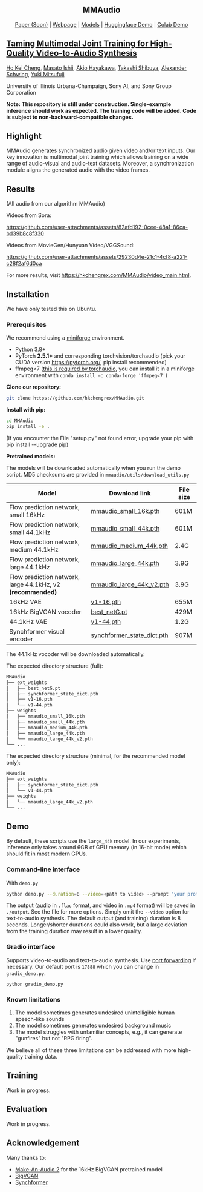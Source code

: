 <div align="center">
<p align="center">
  <h2>MMAudio</h2>
  <a href="">Paper (Soon)</a> | <a href="https://hkchengrex.github.io/MMAudio">Webpage</a> | <a href="https://huggingface.co/hkchengrex/MMAudio/tree/main">Models</a> | <a href="https://huggingface.co/spaces/hkchengrex/MMAudio"> Huggingface Demo</a> | <a href="https://colab.research.google.com/drive/1TAaXCY2-kPk4xE4PwKB3EqFbSnkUuzZ8?usp=sharing"> Colab Demo</a>
</p>
</div>

## [Taming Multimodal Joint Training for High-Quality Video-to-Audio Synthesis](https://hkchengrex.github.io/MMAudio)

[Ho Kei Cheng](https://hkchengrex.github.io/), [Masato Ishii](https://scholar.google.co.jp/citations?user=RRIO1CcAAAAJ), [Akio Hayakawa](https://scholar.google.com/citations?user=sXAjHFIAAAAJ), [Takashi Shibuya](https://scholar.google.com/citations?user=XCRO260AAAAJ), [Alexander Schwing](https://www.alexander-schwing.de/), [Yuki Mitsufuji](https://www.yukimitsufuji.com/)

University of Illinois Urbana-Champaign, Sony AI, and Sony Group Corporation

**Note: This repository is still under construction. Single-example inference should work as expected. The training code will be added. Code is subject to non-backward-compatible changes.**

## Highlight

MMAudio generates synchronized audio given video and/or text inputs.
Our key innovation is multimodal joint training which allows training on a wide range of audio-visual and audio-text datasets.
Moreover, a synchronization module aligns the generated audio with the video frames.

## Results

(All audio from our algorithm MMAudio)

Videos from Sora:

https://github.com/user-attachments/assets/82afd192-0cee-48a1-86ca-bd39b8c8f330

Videos from MovieGen/Hunyuan Video/VGGSound:

https://github.com/user-attachments/assets/29230d4e-21c1-4cf8-a221-c28f2af6d0ca

For more results, visit https://hkchengrex.com/MMAudio/video_main.html.

## Installation

We have only tested this on Ubuntu.

### Prerequisites

We recommend using a [miniforge](https://github.com/conda-forge/miniforge) environment.

- Python 3.8+
- PyTorch **2.5.1+** and corresponding torchvision/torchaudio (pick your CUDA version https://pytorch.org/, pip install recommended)
- ffmpeg<7 ([this is required by torchaudio](https://pytorch.org/audio/master/installation.html#optional-dependencies), you can install it in a miniforge environment with `conda install -c conda-forge 'ffmpeg<7'`)

**Clone our repository:**

```bash
git clone https://github.com/hkchengrex/MMAudio.git
```

**Install with pip:**

```bash
cd MMAudio
pip install -e .
```

(If you encounter the File "setup.py" not found error, upgrade your pip with pip install --upgrade pip)

**Pretrained models:**

The models will be downloaded automatically when you run the demo script. MD5 checksums are provided in `mmaudio/utils/download_utils.py`

| Model    | Download link | File size |
| -------- | ------- | ------- |
| Flow prediction network, small 16kHz | <a href="https://databank.illinois.edu/datafiles/k6jve/download" download="mmaudio_small_16k.pth">mmaudio_small_16k.pth</a> | 601M |
| Flow prediction network, small 44.1kHz | <a href="https://databank.illinois.edu/datafiles/864ya/download" download="mmaudio_small_44k.pth">mmaudio_small_44k.pth</a> | 601M |
| Flow prediction network, medium 44.1kHz | <a href="https://databank.illinois.edu/datafiles/pa94t/download" download="mmaudio_medium_44k.pth">mmaudio_medium_44k.pth</a> | 2.4G |
| Flow prediction network, large 44.1kHz | <a href="https://databank.illinois.edu/datafiles/4jx76/download" download="mmaudio_large_44k.pth">mmaudio_large_44k.pth</a> | 3.9G |
| Flow prediction network, large 44.1kHz, v2 **(recommended)** | <a href="https://huggingface.co/hkchengrex/MMAudio/resolve/main/weights/mmaudio_large_44k_v2.pth" download="mmaudio_large_44k_v2.pth">mmaudio_large_44k_v2.pth</a> | 3.9G |
| 16kHz VAE | <a href="https://github.com/hkchengrex/MMAudio/releases/download/v0.1/v1-16.pth">v1-16.pth</a> | 655M |
| 16kHz BigVGAN vocoder |<a href="https://github.com/hkchengrex/MMAudio/releases/download/v0.1/best_netG.pt">best_netG.pt</a> | 429M |
| 44.1kHz VAE |<a href="https://github.com/hkchengrex/MMAudio/releases/download/v0.1/v1-44.pth">v1-44.pth</a> | 1.2G | 
| Synchformer visual encoder |<a href="https://github.com/hkchengrex/MMAudio/releases/download/v0.1/synchformer_state_dict.pth">synchformer_state_dict.pth</a> | 907M |

The 44.1kHz vocoder will be downloaded automatically.

The expected directory structure (full):

```bash
MMAudio
├── ext_weights
│   ├── best_netG.pt
│   ├── synchformer_state_dict.pth
│   ├── v1-16.pth
│   └── v1-44.pth
├── weights
│   ├── mmaudio_small_16k.pth
│   ├── mmaudio_small_44k.pth
│   ├── mmaudio_medium_44k.pth
│   ├── mmaudio_large_44k.pth
│   └── mmaudio_large_44k_v2.pth
└── ...
```

The expected directory structure (minimal, for the recommended model only):

```bash
MMAudio
├── ext_weights
│   ├── synchformer_state_dict.pth
│   └── v1-44.pth
├── weights
│   └── mmaudio_large_44k_v2.pth
└── ...
```

## Demo

By default, these scripts use the `large_44k` model. 
In our experiments, inference only takes around 6GB of GPU memory (in 16-bit mode) which should fit in most modern GPUs.

### Command-line interface

With `demo.py`
```bash
python demo.py --duration=8 --video=<path to video> --prompt "your prompt" 
```
The output (audio in `.flac` format, and video in `.mp4` format) will be saved in `./output`.
See the file for more options.
Simply omit the `--video` option for text-to-audio synthesis.
The default output (and training) duration is 8 seconds. Longer/shorter durations could also work, but a large deviation from the training duration may result in a lower quality.


### Gradio interface

Supports video-to-audio and text-to-audio synthesis. Use [port forwarding](https://unix.stackexchange.com/questions/115897/whats-ssh-port-forwarding-and-whats-the-difference-between-ssh-local-and-remot) if necessary. Our default port is `17888` which you can change in `gradio_demo.py`.

```
python gradio_demo.py
```

### Known limitations

1. The model sometimes generates undesired unintelligible human speech-like sounds
2. The model sometimes generates undesired background music
3. The model struggles with unfamiliar concepts, e.g., it can generate "gunfires" but not "RPG firing".

We believe all of these three limitations can be addressed with more high-quality training data.

## Training
Work in progress.

## Evaluation
Work in progress.

## Acknowledgement
Many thanks to:
- [Make-An-Audio 2](https://github.com/bytedance/Make-An-Audio-2) for the 16kHz BigVGAN pretrained model
- [BigVGAN](https://github.com/NVIDIA/BigVGAN)
- [Synchformer](https://github.com/v-iashin/Synchformer) 

